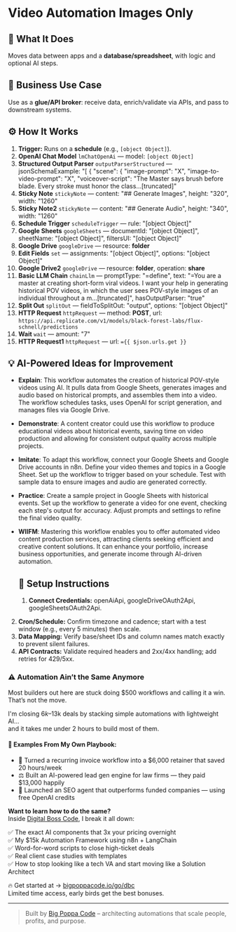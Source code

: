 # Video Automation  Images Only 
  ## 🚀 What It Does
  Moves data between apps and a **database/spreadsheet**, with logic and optional AI steps.
  
  ## 💼 Business Use Case
  Use as a **glue/API broker**: receive data, enrich/validate via APIs, and pass to downstream systems.
  
  ## ⚙️ How It Works
  1. **Trigger:** Runs on a **schedule** (e.g., `[object Object]`).
  2. **OpenAI Chat Model** `lmChatOpenAi` — model: `[object Object]`
3. **Structured Output Parser** `outputParserStructured` — jsonSchemaExample: "[
  {
    "scene": {
      "image-prompt": "X",
      "image-to-video-prompt": "X",
      "voiceover-script": "The Master says brush before blade. Every stroke must honor the class…[truncated]"
4. **Sticky Note** `stickyNote` — content: "## Generate Images", height: "320", width: "1260"
5. **Sticky Note2** `stickyNote` — content: "## Generate Audio", height: "340", width: "1260"
6. **Schedule Trigger** `scheduleTrigger` — rule: "[object Object]"
7. **Google Sheets** `googleSheets` — documentId: "[object Object]", sheetName: "[object Object]", filtersUI: "[object Object]"
8. **Google Drive** `googleDrive` — resource: **folder**
9. **Edit Fields** `set` — assignments: "[object Object]", options: "[object Object]"
10. **Google Drive2** `googleDrive` — resource: **folder**, operation: **share**
11. **Basic LLM Chain** `chainLlm` — promptType: "=define", text: "=You are a master at creating short-form viral videos. I want your help in generating historical POV videos, in which the user sees POV-style images of an individual throughout a m…[truncated]", hasOutputParser: "true"
12. **Split Out** `splitOut` — fieldToSplitOut: "output", options: "[object Object]"
13. **HTTP Request** `httpRequest` — method: **POST**, url: `https://api.replicate.com/v1/models/black-forest-labs/flux-schnell/predictions`
14. **Wait** `wait` — amount: "7"
15. **HTTP Request1** `httpRequest` — url: `={{ $json.urls.get }}`
  
  ## 💡 AI-Powered Ideas for Improvement
  - **Explain**: This workflow automates the creation of historical POV-style videos using AI. It pulls data from Google Sheets, generates images and audio based on historical prompts, and assembles them into a video. The workflow schedules tasks, uses OpenAI for script generation, and manages files via Google Drive.

- **Demonstrate**: A content creator could use this workflow to produce educational videos about historical events, saving time on video production and allowing for consistent output quality across multiple projects.

- **Imitate**: To adapt this workflow, connect your Google Sheets and Google Drive accounts in n8n. Define your video themes and topics in a Google Sheet. Set up the workflow to trigger based on your schedule. Test with sample data to ensure images and audio are generated correctly.

- **Practice**: Create a sample project in Google Sheets with historical events. Set up the workflow to generate a video for one event, checking each step's output for accuracy. Adjust prompts and settings to refine the final video quality.

- **WIIFM**: Mastering this workflow enables you to offer automated video content production services, attracting clients seeking efficient and creative content solutions. It can enhance your portfolio, increase business opportunities, and generate income through AI-driven automation.
  
  ## 🔧 Setup Instructions
  1. **Connect Credentials:** openAiApi, googleDriveOAuth2Api, googleSheetsOAuth2Api.
2. **Cron/Schedule:** Confirm timezone and cadence; start with a test window (e.g., every 5 minutes) then scale.
3. **Data Mapping:** Verify base/sheet IDs and column names match exactly to prevent silent failures.
4. **API Contracts:** Validate required headers and 2xx/4xx handling; add retries for 429/5xx.
  
### ⚠️ Automation Ain’t the Same Anymore

Most builders out here are stuck doing $500 workflows and calling it a win.  
That’s not the move.  

I'm closing $6k–$13k deals by stacking simple automations with lightweight AI...  
and it takes me under 2 hours to build most of them.

#### 🧠 Examples From My Own Playbook:
- 🔁 Turned a recurring invoice workflow into a $6,000 retainer that saved 20 hours/week  
- ⚖️ Built an AI-powered lead gen engine for law firms — they paid $13,000 happily  
- 🚀 Launched an SEO agent that outperforms funded companies — using free OpenAI credits  

**Want to learn how to do the same?**  
Inside [Digital Boss Code](https://bigpoppacode.io/go/dbc), I break it all down:

✅ The exact AI components that 3x your pricing overnight  
✅ My $15k Automation Framework using n8n + LangChain  
✅ Word-for-word scripts to close high-ticket deals  
✅ Real client case studies with templates  
✅ How to stop looking like a tech VA and start moving like a Solution Architect  

🔥 Get started at → [bigpoppacode.io/go/dbc](https://bigpoppacode.io/go/dbc)  
Limited time access, early birds get the best bonuses.

---
> Built by [Big Poppa Code](https://bigpoppacode.io) – architecting automations that scale people, profits, and purpose.
  